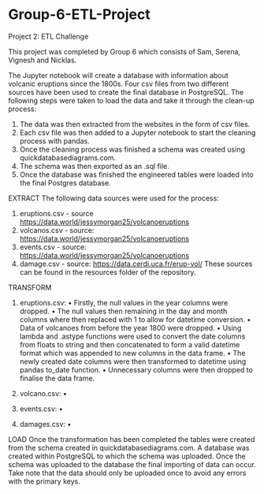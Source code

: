 # Group-6-ETL-Project

Project 2: ETL Challenge

This project was completed by Group 6 which consists of Sam, Serena, Vignesh and Nicklas.

The Jupyter notebook will create a database with information about volcanic eruptions since the 1800s.
Four csv files from two different sources have been used to create the final database in PostgreSQL.
The following steps were taken to load the data and take it through the clean-up process:
1.	The data was then extracted from the websites in the form of csv files.
2.	Each csv file was then added to a Jupyter notebook to start the cleaning process with pandas.
3.	Once the cleaning process was finished a schema was created using quickdatabasediagrams.com.
4.	The schema was then exported as an .sql file.
5.	Once the database was finished the engineered tables were loaded into the final Postgres database.

EXTRACT
The following data sources were used for the process:
1.	eruptions.csv - source https://data.world/jessymorgan25/volcanoeruptions
2.	volcanos.csv - source: https://data.world/jessymorgan25/volcanoeruptions
3.	events.csv - source: https://data.world/jessymorgan25/volcanoeruptions
4.	damage.csv - source: https://data.cerdi.uca.fr/erup-vol/
These sources can be found in the resources folder of the repository.


TRANSFORM
1.	eruptions.csv:
•	Firstly, the null values in the year columns were dropped.
•	The null values then remaining in the day and month columns where then replaced with 1 to allow for datetime conversion.
•	Data of volcanoes from before the year 1800 were dropped.
•	Using lambda and .astype functions were used to convert the date columns from floats to string and then concatenated to form a valid datetime format which was appended to new columns in the data frame.
•	The newly created date columns were then transformed to datetime using pandas to_date function.
•	Unnecessary columns were then dropped to finalise the data frame.

2.	volcano.csv:
•	

3.	events.csv:
•	

4.	damages.csv:
•	

LOAD
Once the transformation has been completed the tables were created from the schema created in quickdatabasediagrams.com.
A database was created within PostgreSQL to which the schema was uploaded.
Once the schema was uploaded to the database the final importing of data can occur. Take note that the data should only be uploaded once to avoid any errors with the primary keys.
